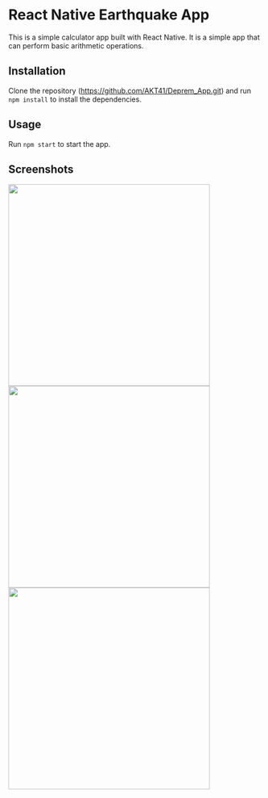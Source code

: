 <h1 align:center> React Native Earthquake App</h1>

This is a simple calculator app built with React Native. It is a simple app that can perform basic arithmetic operations.

## Installation

Clone the repository (https://github.com/AKT41/Deprem_App.git) and run `npm install` to install the dependencies.

## Usage

Run `npm start` to start the app.

## Screenshots


<img src="https://i.hizliresim.com/ovlvhyj.jpg"  height="400"/>

<img src="https://i.hizliresim.com/983mwze.jpg"  height="400"/>

<img src="https://i.hizliresim.com/b0cdluv.jpg" height="400"/>

